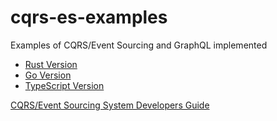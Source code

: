 # cqrs-es-examples

Examples of CQRS/Event Sourcing and GraphQL implemented

- [Rust Version](https://github.com/j5ik2o/cqrs-es-example-rs)
- [Go Version](https://github.com/j5ik2o/cqrs-es-example-go)
- [TypeScript Version](https://github.com/j5ik2o/cqrs-es-example-js)

[CQRS/Event Sourcing System Developers Guide](https://github.com/j5ik2o/cqrs-es-example/wiki)
